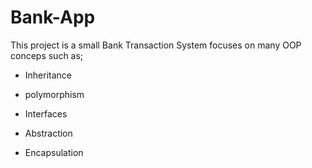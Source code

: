 # Bank-App
This project is a small Bank Transaction System focuses on many OOP conceps such as;

- Inheritance

- polymorphism

- Interfaces

- Abstraction

- Encapsulation
